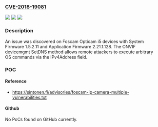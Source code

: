 ### [CVE-2018-19081](https://cve.mitre.org/cgi-bin/cvename.cgi?name=CVE-2018-19081)
![](https://img.shields.io/static/v1?label=Product&message=n%2Fa&color=blue)
![](https://img.shields.io/static/v1?label=Version&message=n%2Fa&color=blue)
![](https://img.shields.io/static/v1?label=Vulnerability&message=n%2Fa&color=brighgreen)

### Description

An issue was discovered on Foscam Opticam i5 devices with System Firmware 1.5.2.11 and Application Firmware 2.21.1.128. The ONVIF devicemgmt SetDNS method allows remote attackers to execute arbitrary OS commands via the IPv4Address field.

### POC

#### Reference
- https://sintonen.fi/advisories/foscam-ip-camera-multiple-vulnerabilities.txt

#### Github
No PoCs found on GitHub currently.

